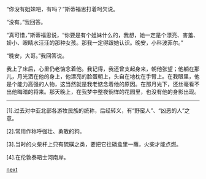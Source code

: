 
“你没有姐妹吧，有吗？”斯蒂福思打着呵欠说。

“没有。”我回答。

“真可惜，”斯蒂福思说，“你要是有个姐妹什么的，我想，她一定是个漂亮、害羞、娇小、眼睛水汪汪的那种女孩。那我一定得跟她认识。晚安，小科波菲尔。”

“晚安，大哥。”我回答说。

我上了床后，心里仍老惦念着他。我记得，我还曾支起身来，朝他张望；他躺在那儿，月光洒在他的身上，他漂亮的脸蛋朝上，头自在地枕在手臂上。在我眼里，他是个能力高强的人物，这当然就是我老惦念着他的原因。在那月光下，还丝毫看不出他晦暗的将来。那天晚上，在我梦中整夜徜徉的花园里，也没有他的身影出现。

* * *

[1].过去对中亚北部各游牧民族的统称，后经转义，有“野蛮人”、“凶恶的人”之意。

[2].常用作称呼强壮、勇敢的狗。

[3].当时的火柴杆上只有硫磺之类，要把它往磷盒里一蘸，火柴才能点燃。

[4].在伦敦泰晤士河南岸。

[next](page91)